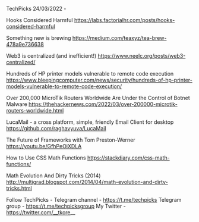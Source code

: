 TechPicks 24/03/2022 -

Hooks Considered Harmful
https://labs.factorialhr.com/posts/hooks-considered-harmful

Something new is brewing
https://medium.com/teaxyz/tea-brew-478a9e736638

Web3 is centralized (and inefficient!)
https://www.neelc.org/posts/web3-centralized/

Hundreds of HP printer models vulnerable to remote code execution
https://www.bleepingcomputer.com/news/security/hundreds-of-hp-printer-models-vulnerable-to-remote-code-execution/

Over 200,000 MicroTik Routers Worldwide Are Under the Control of Botnet Malware
https://thehackernews.com/2022/03/over-200000-microtik-routers-worldwide.html

LucaMail - a cross platform, simple, friendly Email Client for desktop
https://github.com/raghavyuva/LucaMail

The Future of Frameworks with Tom Preston-Werner
https://youtu.be/GfhPeOiXDLA

How to Use CSS Math Functions
https://stackdiary.com/css-math-functions/

Math Evolution And Dirty Tricks (2014)
http://multigrad.blogspot.com/2014/04/math-evolution-and-dirty-tricks.html

Follow TechPicks -
Telegram channel - https://t.me/techpicks
Telegram group - https://t.me/techpicksgroup
My Twitter - https://twitter.com/__tkore__